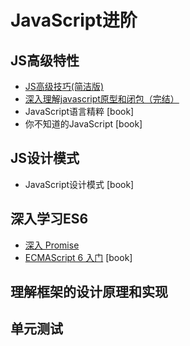 # JavaScript进阶

## JS高级特性
* [JS高级技巧(简洁版)](https://juejin.im/post/5aeff683f265da0ba351f786)
* [深入理解javascript原型和闭包（完结）](https://www.cnblogs.com/wangfupeng1988/p/3977924.html)
* JavaScript语言精粹 [book]
* 你不知道的JavaScript [book]

## JS设计模式

* JavaScript设计模式 [book]

## 深入学习ES6

* [深入 Promise](https://zhuanlan.zhihu.com/p/25178630)
* [ECMAScript 6 入门](http://es6.ruanyifeng.com/) [book]

## 理解框架的设计原理和实现

## 单元测试